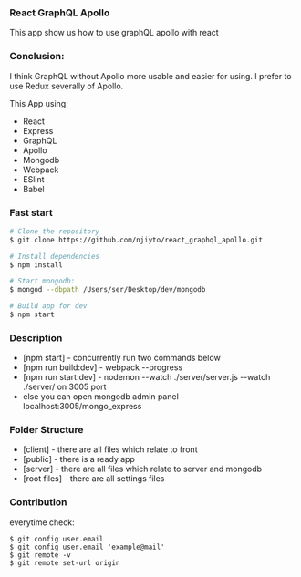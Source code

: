 ### React GraphQL Apollo

This app show us how to use graphQL apollo with react

### Conclusion:
I think GraphQL without Apollo more usable and easier for using.
I prefer to use Redux severally of Apollo.

This App using:

* React
* Express
* GraphQL
* Apollo
* Mongodb
* Webpack
* ESlint
* Babel

### Fast start
```sh
# Clone the repository
$ git clone https://github.com/njiyto/react_graphql_apollo.git

# Install dependencies
$ npm install

# Start mongodb:
$ mongod --dbpath /Users/ser/Desktop/dev/mongodb

# Build app for dev
$ npm start
```

### Description
* [npm start] - concurrently run two commands below
* [npm run build:dev] - webpack --progress
* [npm run start:dev] -  nodemon --watch ./server/server.js --watch ./server/ on 3005 port
* else you can open mongodb admin panel - localhost:3005/mongo_express

### Folder Structure
* [client] - there are all files which relate to front
* [public] - there is a ready app
* [server] - there are all files which relate to server and mongodb
* [root files] - there are all settings files

### Contribution
everytime check:
```
$ git config user.email
$ git config user.email 'example@mail'
$ git remote -v
$ git remote set-url origin
```